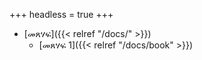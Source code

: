 +++
headless = true
+++

- [መጸሃፍ]({{< relref "/docs/" >}})
  - [መጸሃፍ 1]({{< relref "/docs/book" >}})
